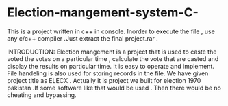 # Election-mangement-system-C-
This is a project written in c++ in console.
Inorder to execute the file , use any c/c++ compiler .Just extract the final project.rar .

INTRODUCTION:
          Election mangement is a project that is used to caste the voted the votes on a particular time  , calculate the vote that are casted and display the results on particular time.
          It is easy to operate and implement.
          File handeling is also used for storing records in  the file.
We have given project title as ELECX . 
Actually it is project we built for election 1970 pakistan .If some software like that would be used . Then there would be no cheating and bypassing.
